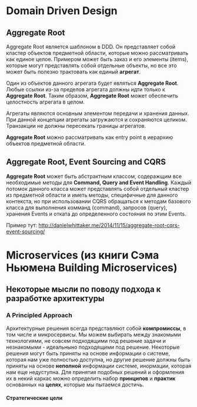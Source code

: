 # Domain Driven Design

## Aggregate Root

Aggregate Root является шаблоном в DDD. Он представляет собой кластер объектов предметной области, которые можно рассматривать 
как единое целое. Примером может быть заказ и его элементы (items), которые могут представлять собой отдельные объекты, но все это
может быть полезно трактовать как единый **агрегат**.

Один из объектов данного агрегата будет являться **Aggregate Root**. Любые ссылки из-за пределов агрегата должны идти только 
к **Aggregate Root**. Таким образом, **Aggregate Root** может обеспечить целостность агрегата в целом.

Агрегаты являются основным элементом передачи и хранения данных. При данной концепции агрегаты загружаются и сохраняются целиком. 
Транзакции не должны пересекать границы агрегатов. 

**Aggregate Root** можно рассматривать как entry point в иерархию объектов предметной области. 

## Aggregate Root, Event Sourcing and CQRS

**Aggregate Root** может быть абстрактным классом, содеражщим все необходимые методы для **Command, Query and Event Handling**. 
Каждый потомок данного класса может представлять собой отдельный кластер из предметной области и иметь методы, специфичные 
для данного контекста, но при использовании CQRS обращаться к методам базового класса для выполнения комманд (command),
запросов (query), хранения Events и отката до определенного состояния по этим Events.

Пример тут: http://danielwhittaker.me/2014/11/15/aggregate-root-cqrs-event-sourcing/

# Microservices (из книги Сэма Ньюмена Building Microservices)

## Некоторые мысли по поводу подхода к разработке архитектуры

### A Principled Approach
Архитектурные решения всегда представляют собой **компромиссы**, в том числе и микросервисы. Мы можем выбирать между знакомыми технологиями, не совсем подходящими под решение задачи и незнакомыми - идеальныно подходящими под решение. Некоторые решения могут быть приняты на основе информации о системе, которая нам уже полностью доступна, но другие решение должны быть приняты на основе **неполной** информации  системе, инормации, которая нам еще недуступна. Для принятия подобных решений и оформления их в некий каркас можно определить набор **принципов** и **практик** основанных на **целях**, которые мы пытаемся достичь.

#### Стратегические цели
